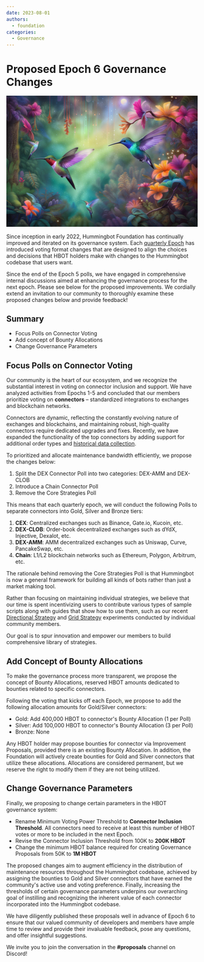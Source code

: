 ```yaml
---
date: 2023-08-01
authors:
  - foundation
categories:
  - Governance
---
```


# Proposed Epoch 6 Governance Changes

![](cover.png)

Since inception in early 2022, Hummingbot Foundation has continually improved and iterated on its governance system. Each [quarterly Epoch](../../../governance/epochs.md) has introduced voting format changes that are designed to align the choices and decisions that HBOT holders make with changes to the Hummingbot codebase that users want.

Since the end of the Epoch 5 polls, we have engaged in comprehensive internal discussions aimed at enhancing the governance process for the next epoch. Please see below for the proposed improvements. We cordially extend an invitation to our community to thoroughly examine these proposed changes below and provide feedback!

<!-- more -->

## Summary

* Focus Polls on Connector Voting
* Add concept of Bounty Allocations
* Change Governance Parameters

## Focus Polls on Connector Voting

Our community is the heart of our ecosystem, and we recognize the substantial interest in voting on connector inclusion and support. We have analyzed activities from Epochs 1-5 and concluded that our members prioritize voting on **connectors** – standardized integrations to exchanges and blockchain networks.

Connectors are dynamic, reflecting the constantly evolving nature of exchanges and blockchains, and maintaining robust, high-quality connectors require dedicated upgrades and fixes. Recently, we have expanded the functionality of the top connectors by adding support for additional order types and [historical data collection](../../../v2-strategies/candles-feed.md).

To prioritized and allocate maintenance bandwidth efficiently, we propose the changes below:

1. Split the DEX Connector Poll into two categories: DEX-AMM and DEX-CLOB
2. Introduce a Chain Connector Poll
3. Remove the Core Strategies Poll

This means that each quarterly epoch, we will conduct the following Polls to separate connectors into Gold, Silver and Bronze tiers:

1. **CEX**: Centralized exchanges such as Binance, Gate.io, Kucoin, etc.
2. **DEX-CLOB**: Order-book decentralized exchanges such as dYdX, Injective, Dexalot, etc.
3. **DEX-AMM**: AMM decentralized exchanges such as Uniswap, Curve, PancakeSwap, etc.
4. **Chain**: L1/L2 blockchain networks such as Ethereum, Polygon, Arbitrum, etc.

The rationale behind removing the Core Strategies Poll is that Hummingbot is now a general framework for building all kinds of bots rather than just a market making tool.

Rather than focusing on maintaining individual strategies, we believe that our time is spent incentivizing users to contribute various types of sample scripts along with guides that show how to use them, such as our recent [Directional Strategy](https://www.youtube.com/watch?v=UX0ChdWV7uc) and [Grid Strategy](https://www.youtube.com/watch?v=1j81gP2ToCE) experiments conducted by individual community members.

Our goal is to spur innovation and empower our members to build comprehensive library of strategies.

## Add Concept of Bounty Allocations

To make the governance process more transparent, we propose the concept of Bounty Allocations, reserved HBOT amounts dedicated to bounties related to specific connectors.

Following the voting that kicks off each Epoch, we propose to add the following allocation amounts for Gold/Silver connectors:

* Gold: Add 400,000 HBOT to connector's Bounty Allocation (1 per Poll)
* Silver: Add 100,000 HBOT to connector's Bounty Allocation (3 per Poll)
* Bronze: None

Any HBOT holder may propose bounties for connector via Improvement Proposals, provided there is an existing Bounty Allocation. In addition, the Foundation will actively create bounties for Gold and Silver connectors that utilize these allocations. Allocations are considered permanent, but we reserve the right to modify them if they are not being utilized.

## Change Governance Parameters

Finally, we proposing to change certain parameters in the HBOT governance system:

* Rename Minimum Voting Power Threshold to **Connector Inclusion Threshold**. All connectors need to receive at least this number of HBOT votes or more to be included in the next Epoch.
* Revise the Connector Inclusion Threshold from 100K to **200K HBOT**
* Change the minimum HBOT balance required for creating Governance Proposals from 50K to **1M HBOT**

The proposed changes aim to augment efficiency in the distribution of maintenance resources throughout the Hummingbot codebase, achieved by assigning the bounties to Gold and Silver connectors that have earned the community's active use and voting preference. Finally, increasing the thresholds of certain governance parameters underpins our overarching goal of instilling and recognizing the inherent value of each connector incorporated into the Hummingbot codebase.

We have diligently published these proposals well in advance of Epoch 6 to ensure that our valued community of developers and members have ample time to review and provide their invaluable feedback, pose any questions, and offer insightful suggestions.

We invite you to join the conversation in the **#proposals** channel on Discord!
